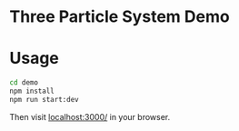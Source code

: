 # Three Particle System Demo

# Usage

```sh
cd demo
npm install
npm run start:dev
```

Then visit [localhost:3000/](http://localhost:3000/) in your browser.
